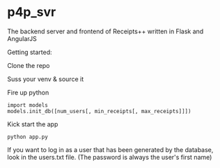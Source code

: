 p4p_svr
=======

The backend server and frontend of Receipts++ written in Flask and AngularJS


Getting started:

Clone the repo

Suss your venv & source it

Fire up python

    import models
    models.init_db([num_users[, min_receipts[, max_receipts]]])
    
Kick start the app

    python app.py
    
If you want to log in as a user that has been generated by the database, look in the users.txt file.
(The password is always the user's first name)


